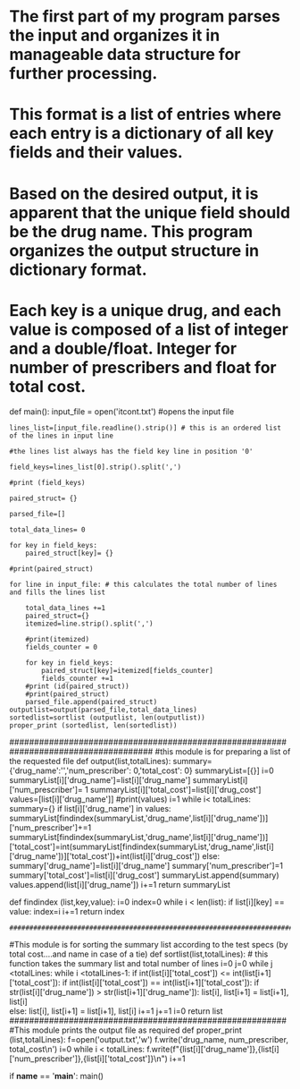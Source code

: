 # The first part of my program parses the input and organizes it in manageable data structure for further processing.
# This format is a list of entries where each entry is a dictionary of all key fields and their values.
# Based on the desired output, it is apparent that the unique field should be the drug name. This program organizes the output structure in dictionary format.
# Each key is a unique drug, and each value is composed of a list of integer and a double/float. Integer for number of prescribers and float for total cost.


def main():
    input_file = open('itcont.txt') #opens the input file
    
    lines_list=[input_file.readline().strip()] # this is an ordered list of the lines in input line
    
    #the lines list always has the field key line in position '0'
    
    field_keys=lines_list[0].strip().split(',')
    
    #print (field_keys)
    
    paired_struct= {}
    
    parsed_file=[]
        
    total_data_lines= 0
    
    for key in field_keys:
        paired_struct[key]= {}
        
    #print(paired_struct)
        
    for line in input_file: # this calculates the total number of lines and fills the lines list
        
        total_data_lines +=1
        paired_struct={}
        itemized=line.strip().split(',')
        
        #print(itemized)
        fields_counter = 0
        
        for key in field_keys:
            paired_struct[key]=itemized[fields_counter]
            fields_counter +=1
        #print (id(paired_struct))
        #print(paired_struct)
        parsed_file.append(paired_struct)
    outputlist=output(parsed_file,total_data_lines)
    sortedlist=sortlist (outputlist, len(outputlist))
    proper_print (sortedlist, len(sortedlist))
#####################################################################################
#this module is for preparing a list of the requested file
def output(list,totalLines):
    summary={'drug_name':'','num_prescriber': 0,'total_cost': 0}
    summaryList=[{}]
    i=0
    summaryList[i]['drug_name']=list[i]['drug_name']
    summaryList[i]['num_prescriber']= 1
    summaryList[i]['total_cost']=list[i]['drug_cost']
    values=[list[i]['drug_name']]
    #print(values)
    i=1
    while i< totalLines:
        summary={}
        if list[i]['drug_name'] in values:
            summaryList[findindex(summaryList,'drug_name',list[i]['drug_name'])]['num_prescriber']+=1
            summaryList[findindex(summaryList,'drug_name',list[i]['drug_name'])]['total_cost']=int(summaryList[findindex(summaryList,'drug_name',list[i]['drug_name'])]['total_cost'])+int(list[i]['drug_cost'])
        else:
            summary['drug_name']=list[i]['drug_name']
            summary['num_prescriber']=1
            summary['total_cost']=list[i]['drug_cost']
            summaryList.append(summary)
            values.append(list[i]['drug_name'])
        i+=1
    return summaryList

def findindex (list,key,value):
    i=0
    index=0
    while i < len(list):
        if list[i][key] == value:
            index=i
        i+=1
    return index


    ################################################################################################        
#This module is for sorting the summary list according to the test specs (by total cost....and name in case of a tie)
def sortlist(list,totalLines): # this function takes the summary list and total number of lines
    i=0
    j=0
    while j <totalLines:
        while i <totalLines-1:
            if int(list[i]['total_cost']) <= int(list[i+1]['total_cost']):
                if int(list[i]['total_cost']) == int(list[i+1]['total_cost']):
                    if str(list[i]['drug_name']) > str(list[i+1]['drug_name']):
                        list[i], list[i+1] = list[i+1], list[i]                                  
                else: list[i], list[i+1] = list[i+1], list[i]
            i+=1
        j+=1
        i=0
    return list
########################################################
#This module prints the output file as required
def proper_print (list,totalLines):
    f=open('output.txt','w')
    f.write('drug_name, num_prescriber, total_cost\n')
    i=0
    while i < totalLines:
        f.write(f"{list[i]['drug_name']},{list[i]['num_prescriber']},{list[i]['total_cost']}\n")
        i+=1
       
if __name__ == '__main__': main()
